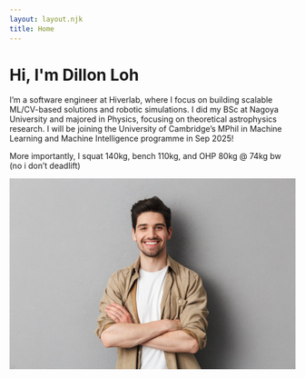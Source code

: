 ```yaml
---
layout: layout.njk
title: Home
---
```


<div class="center-container">
  <div class="center-inner-container">
    <div class="intro-text">
      <h1>Hi, I'm Dillon Loh</h1>
      <p>
        I’m a software engineer at Hiverlab, where I focus on building scalable ML/CV-based solutions and robotic simulations.
        I did my BSc at Nagoya University and majored in Physics, focusing on theoretical astrophysics research.
        I will be joining the University of Cambridge’s MPhil in Machine Learning and Machine Intelligence programme in Sep 2025!
      </p>
      <p>
        More importantly, I squat 140kg, bench 110kg, and OHP 80kg @ 74kg bw (no i don’t deadlift)
      </p>
    </div>
    <div class="head-image">
      <img src="/static/man.jpg" />
    </div>
  </div>
</div>
